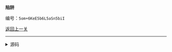 **陷阱**

编号：`5om+6KeE5b6L5aSn5biI`

[返回上一关](/riddle/level-2)

--------

<details><summary>源码</summary><pre>
**陷阱**

编号：`5om+6KeE5b6L5aSn5biI`

[返回上一关](/riddle/level-2)
</pre></details>
